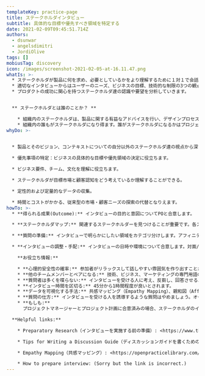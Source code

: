 ```yaml
---
templateKey: practice-page
title: ステークホルダインタビュー
subtitle: 具体的な目標や優先すべき領域を特定する
date: 2021-02-09T09:45:51.714Z
authors:
  - dsunwar
  - angelsdimitri
  - JordiOlive
tags: []
mobiusTag: discovery
icon: /images/screenshot-2021-02-05-at-16.11.47.png
whatIs: >-
  * ステークホルダが製品に何を求め、必要としているかをより理解するために１対１で会話を行います。
  * 適切なインタビューからはユーザーのニーズ、ビジネスの目標、技術的な制限の3つの観点から有用な情報や洞察を得ることができます。
  * プロダクトの成功に関心を持つステークホルダ達の認識や要望を分析していきます。


  ** ステークホルダとは誰のことか？ **

    * 組織内のステークホルダは、製品に関する有益なアドバイスを行い、デザインプロセスを簡素化するのに役立つ人物を指します。
    * 組織内の誰もがステークホルダになり得ます。誰がステークホルダになるかはプロジェクトに寄って異なりますが、役員等のの上位職、一般従業員、影響力のある社内ユーザー等が該当します。例えば、プロダクトオーナー、IT部門長、データ部門長、ITマネージャー、マーケティングマネージャー等です。
whyDo: >-
  

  * 製品とそのビジョン、コンテキストについての自分以外のステークホルダ達の視点から深く理解することができるようになります。

  * 優先事項の特定：ビジネスの具体的な目標や優先領域の決定に役立ちます。

  * ビジネス要件、チーム、文化を理解に役立ちます。

  * ステークホルダが目標市場と顧客認知をどう考えているか理解することができる。

  * 定性的および定量的なデータの収集。

  * 時間とコストがかかる、従来型の市場・顧客ニーズの探索の代替となりえます。
howTo: >-
  * **得られる成果(Outcome):** インタビューの目的と意図についてPOと合意します。

  * **ステークホルダマップ:** 関連するステークホルダーを見つけることが重要です。各ステークホルダの役割と、プロジェクトにどのように影響を与えるかを理解するために、ステークホルダーマッピングのワークショップを実施します。

  * **質問の準備:** インタビューで明らかにしたい領域をカテゴリ分けします。アフィニティ・ダイアグラム（親和図）が有効です。（訳注：類似点を見出してグループ分けする手法。様々なステークホルダを付箋で書き出し、彼らを興味や影響力等の観点でグループ分けする。）

  * **インタビューの調整・手配:** インタビューの日時や環境について合意します。対面/リモート、場所/リモート会議ツール、等。

    **お役立ち情報:** 

    * **心理的安全性の確率:** 参加者がリラックスして話しやすい雰囲気を作り出すことが不可欠です。インタビューの意図を明確にし、情報がいつ、どのように、誰に共有されるかを明示し、アクティブリスニングを促して回答できる状況を作りましょう。
    * **他のチームメンバーとペアになる:** 技術、ビジネス、マーケティングの専門用語の検証に役立ちます。
    * **質問者は多くを喋らない:** インタビューを受ける人に考え、反芻し、回答させるようにしましょう。沈黙を気まずく感じる必要はありません。
    * **インタビュー時間を区切る:** 45分から1時間程度が良いとされます。
    * **データを可視化する手法:** 共感マッピング（Empathy Mapping）、親和図（Affinity Mapping）、ユーザー（カスタマー）ジャーニーマッピング（User Journey Mapping）、プロトペルソナ（Proto-personas）
    * **質問の仕方:** インタビューを受ける人を誘導するような質問はやめましょう。オープンクエスチョン（Yes/Noで答える形式の質問ではなく、◯◯はどうですか？などのフリーテキストで答える形式の質問）が望ましいです。
    * **もしも:**
      プロジェクトマネージャーとプロジェクト計画に合意済みの場合、ステークホルダのインタビューをスキップも良いででしょうか？いいえ、絶対にスキップすべきではありません。

  **Helpful links:**

    * Preparatory Research（インタビューを実施する前の準備）: <https://www.thisisservicedesigndoing.com/methods/preparatory-research>

    * Tips for Writing a Discussion Guide（ディスカッションガイドを書くための留意点）: <https://medium.com/design-research-methods/tips-for-writing-a-discussion-guide-c08459131a54>

    * Empathy Mapping（共感マッピング）: <https://openpracticelibrary.com/practice/empathy-mapping/>

    * How to prepare interview: (Sorry but the link is incorrect.)
---
```


